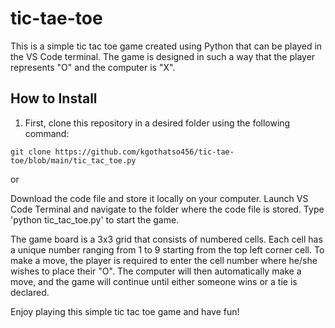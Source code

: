 # tic-tae-toe
This is a simple tic tac toe game created using Python that can be played in the VS Code terminal.
The game is designed in such a way that the player represents "O" and the computer is "X".

## How to Install
1. First, clone this repository in a desired folder using the following command:
```
git clone https://github.com/kgothatso456/tic-tae-toe/blob/main/tic_tac_toe.py
```
or 

Download the code file and store it locally on your computer. 
Launch VS Code Terminal and navigate to the folder where the code file is stored. 
Type 'python tic_tac_toe.py' to start the game.

The game board is a 3x3 grid that consists of numbered cells. Each cell has a unique number ranging from 1 to 9 starting from the top left corner cell. 
To make a move, the player is required to enter the cell number where he/she wishes to place their "O". 
The computer will then automatically make a move, and the game will continue until either someone wins or a tie is declared.

Enjoy playing this simple tic tac toe game and have fun!
